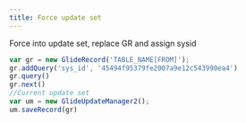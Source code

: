 ```yaml
---
title: Force update set
---
```

Force into update set, replace GR and assign sysid

```javascript
var gr = new GlideRecord('TABLE_NAME[FROM]');
gr.addQuery('sys_id', '45494f95379fe2007a9e12c543990ea4')
gr.query()
gr.next()
//Current update set
var um = new GlideUpdateManager2();
um.saveRecord(gr)
```
